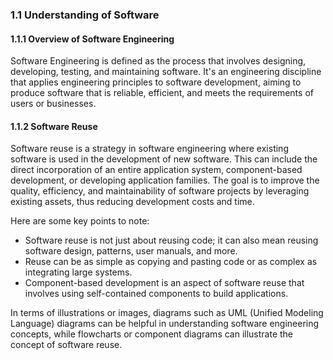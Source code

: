 ### 1.1 Understanding of Software

#### 1.1.1 Overview of Software Engineering
Software Engineering is defined as the process that involves designing, developing, testing, and maintaining software. It's an engineering discipline that applies engineering principles to software development, aiming to produce software that is reliable, efficient, and meets the requirements of users or businesses.

#### 1.1.2 Software Reuse
Software reuse is a strategy in software engineering where existing software is used in the development of new software. This can include the direct incorporation of an entire application system, component-based development, or developing application families. The goal is to improve the quality, efficiency, and maintainability of software projects by leveraging existing assets, thus reducing development costs and time.

Here are some key points to note:

- Software reuse is not just about reusing code; it can also mean reusing software design, patterns, user manuals, and more.
- Reuse can be as simple as copying and pasting code or as complex as integrating large systems.
- Component-based development is an aspect of software reuse that involves using self-contained components to build applications.

In terms of illustrations or images, diagrams such as UML (Unified Modeling Language) diagrams can be helpful in understanding software engineering concepts, while flowcharts or component diagrams can illustrate the concept of software reuse.